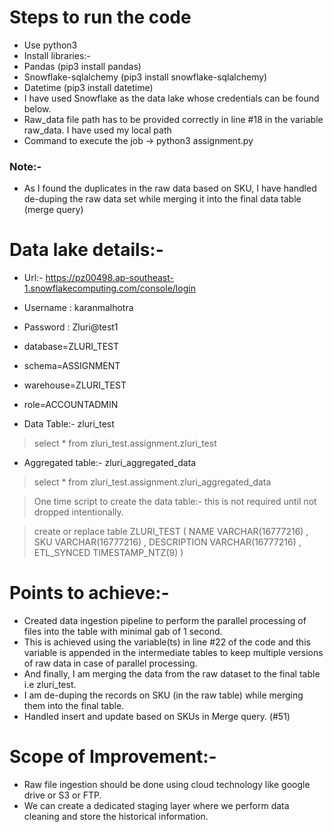 # Steps to run the code

- Use python3
- Install libraries:-
- Pandas (pip3 install pandas)
- Snowflake-sqlalchemy (pip3 install snowflake-sqlalchemy)
- Datetime (pip3 install datetime)
- I have used Snowflake as the data lake whose credentials can be found below.
- Raw_data file path has to be provided correctly in line #18 in the variable raw_data. I have used my local path
- Command to execute the job → python3 assignment.py

### Note:- 
- As I found the duplicates in the raw data based on SKU, I have handled de-duping the raw data set while merging it into the final data table (merge query)

# Data lake details:-
- Url:- https://pz00498.ap-southeast-1.snowflakecomputing.com/console/login
- Username : karanmalhotra
- Password : Zluri@test1
- database=ZLURI_TEST
- schema=ASSIGNMENT
- warehouse=ZLURI_TEST
- role=ACCOUNTADMIN

- Data Table:- zluri_test
> select * from zluri_test.assignment.zluri_test

- Aggregated table:- zluri_aggregated_data
> select * from zluri_test.assignment.zluri_aggregated_data


> One time script to create the data table:- this is not required until not dropped intentionally.

> create or replace table ZLURI_TEST
> (
> NAME	VARCHAR(16777216)
> , SKU	VARCHAR(16777216)
> , DESCRIPTION	VARCHAR(16777216)
> , ETL_SYNCED	TIMESTAMP_NTZ(9)
> )


# Points to achieve:-
- Created data ingestion pipeline to perform the parallel processing of files into the table with minimal gab of 1 second.
- This is achieved using the variable(ts) in line #22 of the code and this variable is appended in the intermediate tables to keep multiple versions of raw data in case of parallel processing.
- And finally, I am merging the data from the raw dataset to the final table i.e zluri_test.
- I am de-duping the records on SKU (in the raw table) while merging them into the final table.
- Handled insert and update based on SKUs in Merge query. (#51)


# Scope of Improvement:-
- Raw file ingestion should be done using cloud technology like google drive or S3 or FTP.
- We can create a dedicated staging layer where we perform data cleaning and store the historical information.
